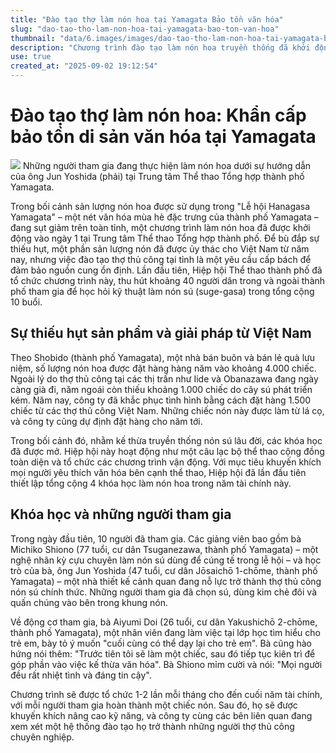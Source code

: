 ```yaml
---
title: "Đào tạo thợ làm nón hoa tại Yamagata Bảo tồn văn hóa"
slug: "dao-tao-tho-lam-non-hoa-tai-yamagata-bao-ton-van-hoa"
thumbnail: "data/6.images/images/dao-tao-tho-lam-non-hoa-tai-yamagata-bao-ton-van-hoa.webp"
description: "Chương trình đào tạo làm nón hoa truyền thống đã khởi động tại Yamagata, Nhật Bản, nhằm giải quyết tình trạng thiếu hụt sản phẩm và bảo tồn di sản văn hóa."
use: true
created_at: "2025-09-02 19:12:54"
---
```


# Đào tạo thợ làm nón hoa: Khẩn cấp bảo tồn di sản văn hóa tại Yamagata

![](/images/20250902-00000007-yamagatan-000-1-view.webp)
Những người tham gia đang thực hiện làm nón hoa dưới sự hướng dẫn của ông Jun Yoshida (phải) tại Trung tâm Thể thao Tổng hợp thành phố Yamagata.

Trong bối cảnh sản lượng nón hoa được sử dụng trong "Lễ hội Hanagasa Yamagata" – một nét văn hóa mùa hè đặc trưng của thành phố Yamagata – đang sụt giảm trên toàn tỉnh, một chương trình làm nón hoa đã được khởi động vào ngày 1 tại Trung tâm Thể thao Tổng hợp thành phố. Để bù đắp sự thiếu hụt, một phần sản lượng nón đã được ủy thác cho Việt Nam từ năm nay, nhưng việc đào tạo thợ thủ công tại tỉnh là một yêu cầu cấp bách để đảm bảo nguồn cung ổn định. Lần đầu tiên, Hiệp hội Thể thao thành phố đã tổ chức chương trình này, thu hút khoảng 40 người dân trong và ngoài thành phố tham gia để học hỏi kỹ thuật làm nón sú (suge-gasa) trong tổng cộng 10 buổi.

## Sự thiếu hụt sản phẩm và giải pháp từ Việt Nam

Theo Shobido (thành phố Yamagata), một nhà bán buôn và bán lẻ quà lưu niệm, số lượng nón hoa được đặt hàng hàng năm vào khoảng 4.000 chiếc. Ngoài lý do thợ thủ công tại các thị trấn như Iide và Obanazawa đang ngày càng già đi, năm ngoái còn thiếu khoảng 1.000 chiếc do cây sú phát triển kém. Năm nay, công ty đã khắc phục tình hình bằng cách đặt hàng 1.500 chiếc từ các thợ thủ công Việt Nam. Những chiếc nón này được làm từ lá cọ, và công ty cũng dự định đặt hàng cho năm tới.

Trong bối cảnh đó, nhằm kế thừa truyền thống nón sú lâu đời, các khóa học đã được mở. Hiệp hội này hoạt động như một câu lạc bộ thể thao cộng đồng toàn diện và tổ chức các chương trình vận động. Với mục tiêu khuyến khích mọi người yêu thích văn hóa bên cạnh thể thao, Hiệp hội đã lần đầu tiên thiết lập tổng cộng 4 khóa học làm nón hoa trong năm tài chính này.

## Khóa học và những người tham gia

Trong ngày đầu tiên, 10 người đã tham gia. Các giảng viên bao gồm bà Michiko Shiono (77 tuổi, cư dân Tsuganezawa, thành phố Yamagata) – một nghệ nhân kỳ cựu chuyên làm nón sú dùng để cúng tế trong lễ hội – và học trò của bà, ông Jun Yoshida (47 tuổi, cư dân Jōsaichō 1-chōme, thành phố Yamagata) – một nhà thiết kế cảnh quan đang nỗ lực trở thành thợ thủ công nón sú chính thức. Những người tham gia đã chọn sú, dùng kim chẻ đôi và quấn chúng vào bên trong khung nón.

Về động cơ tham gia, bà Aiyumi Doi (26 tuổi, cư dân Yakushichō 2-chōme, thành phố Yamagata), một nhân viên đang làm việc tại lớp học tìm hiểu cho trẻ em, bày tỏ ý muốn "cuối cùng có thể dạy lại cho trẻ em". Bà cũng hào hứng nói thêm: "Trước tiên tôi sẽ làm một chiếc, sau đó tiếp tục kiên trì để góp phần vào việc kế thừa văn hóa". Bà Shiono mỉm cười và nói: "Mọi người đều rất nhiệt tình và đáng tin cậy".

Chương trình sẽ được tổ chức 1-2 lần mỗi tháng cho đến cuối năm tài chính, với mỗi người tham gia hoàn thành một chiếc nón. Sau đó, họ sẽ được khuyến khích nâng cao kỹ năng, và công ty cùng các bên liên quan đang xem xét một hệ thống đào tạo họ trở thành những người thợ thủ công chuyên nghiệp.